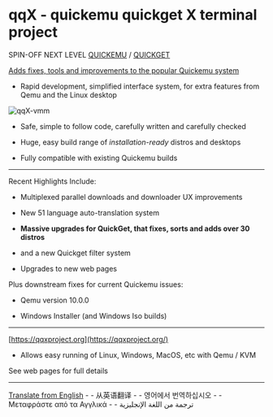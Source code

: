 # qqX  - quickemu quickget X terminal project

SPIN-OFF NEXT LEVEL [QUICKEMU](https://github.com/qqxproject/qqX/blob/main/qqX.builtins/freespirit/quickemu) / [QUICKGET](https://github.com/qqxproject/qqX/blob/main/qqX.builtins/freespirit/quickget)

[Adds fixes, tools and improvements to the popular Quickemu system](https://qqxproject.org/docs/FreeBird)

- Rapid development, simplified interface system, for extra features from Qemu and the Linux desktop

![qqX-vmm](https://github.com/qqxproject/qqX/assets/3956806/18e5c495-8072-49a5-8b9c-e1302549efcf)

- Safe, simple to follow code, carefully written and carefully checked

- Huge, easy build range of _installation-ready_ distros and desktops

- Fully compatible with existing Quickemu builds

-----

Recent Highlights Include:

- Multiplexed parallel downloads and downloader UX improvements

- New 51 language auto-translation system

- **Massive upgrades for QuickGet, that fixes, sorts and adds over 30 distros**

- and a new Quickget filter system

- Upgrades to new web pages

Plus downstream fixes for current Quickemu issues:

- Qemu version 10.0.0

- Windows Installer (and Windows Iso builds)

-----

[https://qqxproject.org](https://qqxproject.org/)

- Allows easy running of Linux, Windows, MacOS, etc with Qemu / KVM

See web pages for full details

-----

[Translate from English](https://qqxproject-org.translate.goog/?_x_tr_sl=auto&_x_tr_tl=it&_x_tr_hl=en&_x_tr_pto=wapp) - - 从英语翻译 - - 영어에서 번역하십시오 - - Μεταφράστε από τα Αγγλικά - - ترجمة من اللغة الإنجليزية
